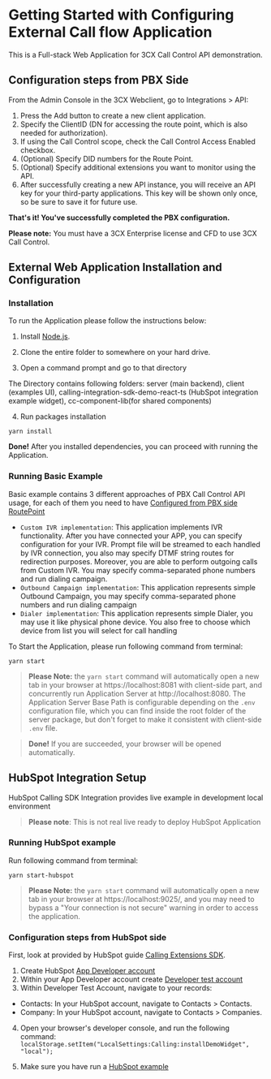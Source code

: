 # Getting Started with Configuring External Call flow Application

This is a Full-stack Web Application for 3CX Call Control API demonstration.

## Configuration steps from PBX Side

From the Admin Console in the 3CX Webclient, go to Integrations > API:
 1. Press the Add button to create a new client application.
 2. Specify the ClientID (DN for accessing the route point, which is also needed for authorization).
 3. If using the Call Control scope, check the Call Control Access Enabled checkbox.
 4. (Optional) Specify DID numbers for the Route Point.
 5. (Optional) Specify additional extensions you want to monitor using the API.
 6. After successfully creating a new API instance, you will receive an API key for your third-party applications. This key will be shown only once, so be sure to save it for future use.

**That's it! You've successfully completed the PBX configuration.**

**Please note:** You must have a 3CX Enterprise license and CFD to use 3CX Call Control.

## External Web Application Installation and Configuration

### Installation

To run the Application please follow the instructions below:

1. Install [Node.js](https://nodejs.org/en).

2. Clone the entire folder to somewhere on your hard drive.

3. Open a command prompt and go to that directory

The Directory contains following folders: server (main backend), client (examples UI), calling-integration-sdk-demo-react-ts (HubSpot integration example widget), cc-component-lib(for
shared components)

4. Run packages installation

```
yarn install
```

**Done!** After you installed dependencies, you can proceed with running the Application.

### Running Basic Example

Basic example contains 3 different approaches of PBX Call Control API usage, for each of them you need to have [Configured from PBX side RoutePoint](#configuration-steps-from-pbx-side)

- `Custom IVR implementation`: This application implements IVR functionality. After you have connected your APP,
  you can specify configuration for your IVR. Prompt file will be streamed to each handled by IVR connection,
  you also may specify DTMF string routes for redirection purposes. Moreover, you are able to perform
  outgoing calls from Custom IVR. You may specify comma-separated phone numbers and run dialing campaign.
- `Outbound Campaign implementation`: This application represents simple Outbound Campaign, you may specify comma-separated phone numbers and run dialing campaign
- `Dialer implementation`: This application represents simple Dialer, you may use it like physical phone device. You also free to choose which device from list you will select for call handling

To Start the Application, please run following command from terminal:

```
yarn start
```

> **Please Note:** the `yarn start` command will automatically open a new tab in your browser at https://localhost:8081 with client-side part, and concurrently
> run Application Server at http://localhost:8080. The Application Server Base Path is configurable depending on the `.env` configuration file, which you can find inside the root folder of the server package, but don't forget to make it consistent with client-side `.env` file.

> **Done!** If you are succeeded, your browser will be opened automatically.

## HubSpot Integration Setup

HubSpot Calling SDK Integration provides live example in development local environment

> **Please note**: This is not real live ready to deploy HubSpot Application

### Running HubSpot example

Run following command from terminal:

```
yarn start-hubspot
```

> **Please Note:** the `yarn start` command will automatically open a new tab in your browser at https://localhost:9025/, and you may need to bypass a "Your connection is not secure" warning in order to access the application.

### Configuration steps from HubSpot side

First, look at provided by HubSpot guide [Calling Extensions SDK](https://developers.hubspot.com/docs/api/crm/extensions/calling-sdk).

1. Create HubSpot [App Developer account](https://app.hubspot.com/signup/developers)
2. Within your App Developer account create [Developer test account](https://developers.hubspot.com/docs/api/account-types#developer-test-accounts)
3. Within Developer Test Account, navigate to your records:

<ul>
    <li> Contacts: In your HubSpot account, navigate to Contacts > Contacts.</li>
    <li> Company: In your HubSpot account, navigate to Contacts > Companies.</li>
</ul>

4. Open your browser's developer console, and run the following command:
   `localStorage.setItem("LocalSettings:Calling:installDemoWidget", "local");`

5. Make sure you have run a [HubSpot example](#running)
